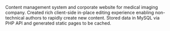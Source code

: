 Content management system and corporate website for medical imaging
company. Created rich client-side in-place editing experience enabling
non-technical authors to rapidly create new content. Stored data in
MySQL via PHP API and generated static pages to be cached.
